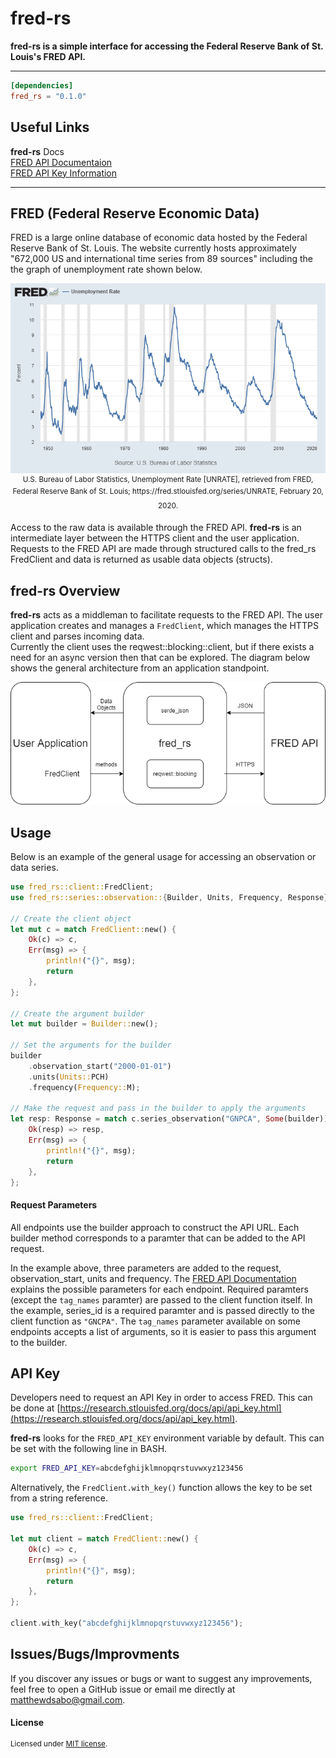 # fred-rs

 **fred-rs is a simple interface for accessing the Federal Reserve Bank of St. Louis's FRED API.**

 ---
 ```toml
 [dependencies]
 fred_rs = "0.1.0"
 ```

 ## Useful Links
<b>fred-rs</b> Docs <br>
[FRED API Documentaion](https://research.stlouisfed.org/docs/api/fred/#General_Documentation) <br>
[FRED API Key Information](https://research.stlouisfed.org/docs/api/api_key.html)

<hr>

## FRED (Federal Reserve Economic Data)

 FRED is a large online database of economic data hosted by the Federal Reserve Bank of St. Louis.  The website currently hosts approximately "672,000 US and international time series from 89 sources" including the the graph of unemployment rate shown below.

<p align="center"> 
<img src="README/fredgraph.png" alt="Unemployment Graph">
<br>
<sup>
U.S. Bureau of Labor Statistics, Unemployment Rate [UNRATE], retrieved from FRED, Federal Reserve Bank of St. Louis; https://fred.stlouisfed.org/series/UNRATE, February 20, 2020.
<sup/>
</p>

Access to the raw data is available through the FRED API.  <b>fred-rs</b> is an intermediate layer between the HTTPS client and the user application.  Requests to the FRED API are made through structured calls to the fred_rs FredClient and data is returned as usable data objects (structs).

## fred-rs Overview
<b>fred-rs</b> acts as a middleman to facilitate requests to the FRED API.  The user application
creates and manages a `FredClient`, which manages the HTTPS client and parses incoming data.  
Currently the client uses the reqwest::blocking::client, but if there exists a need for an
async version then that can be explored.  The diagram below shows the general architecture 
from an application standpoint.

<p align="center"> 
<img src="README/architecture.png" alt="architecture">
</p>

## Usage
Below is an example of the general usage for accessing an observation or data series.

```rust
use fred_rs::client::FredClient;
use fred_rs::series::observation::{Builder, Units, Frequency, Response};

// Create the client object
let mut c = match FredClient::new() {
    Ok(c) => c,
    Err(msg) => {
        println!("{}", msg);
        return
    },
};

// Create the argument builder
let mut builder = Builder::new();

// Set the arguments for the builder
builder
    .observation_start("2000-01-01")
    .units(Units::PCH)
    .frequency(Frequency::M);

// Make the request and pass in the builder to apply the arguments
let resp: Response = match c.series_observation("GNPCA", Some(builder)) {
    Ok(resp) => resp,
    Err(msg) => {
        println!("{}", msg);
        return
    },
};
```

#### Request Parameters
All endpoints use the builder approach to construct the API URL.  Each builder 
method corresponds to a paramter that can be added to the API request. 

In the example above, three parameters are added to the request, observation_start, units and frequency.
The [FRED API Documentation](https://research.stlouisfed.org/docs/api/fred/#General_Documentation) 
explains the possible parameters for each endpoint.  Required paramters (except the `tag_names` paramter) are
passed to the client function itself.  In the example, series_id is a required paramter and is passed 
directly to the client function as `"GNCPA"`.  The `tag_names` parameter available on some endpoints 
accepts a list of arguments, so it is easier to pass this argument to the builder.

## API Key
Developers need to request an API Key in order to access FRED.  This can be done at [https://research.stlouisfed.org/docs/api/api_key.html](https://research.stlouisfed.org/docs/api/api_key.html).

<b>fred-rs</b> looks for the `FRED_API_KEY` environment variable by default.  This can be set with the following line in BASH.
```bash
export FRED_API_KEY=abcdefghijklmnopqrstuvwxyz123456
```

Alternatively, the `FredClient.with_key()` function allows the key to be set from a string reference.
```rust
use fred_rs::client::FredClient;

let mut client = match FredClient::new() {
    Ok(c) => c,
    Err(msg) => {
        println!("{}", msg);
        return
    },
};

client.with_key("abcdefghijklmnopqrstuvwxyz123456");
```

## Issues/Bugs/Improvments
If you discover any issues or bugs or want to suggest any improvements, feel free 
to open a GitHub issue or email me directly at matthewdsabo@gmail.com.

#### License

<sup>
Licensed under <a href="LICENSE-MIT">MIT license</a>.
</sup>
